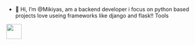 - 👋 Hi, I’m @Mikiyas, am a backend developer i focus on python based projects love useing frameworks like django and flask!!
Tools
<img src="[https://cdn.jsdelivr.net/gh/devicons/devicon/icons/python/python-original.svg](https://img.icons8.com/?size=50&id=12592&format=png)" width="40" height="40"/>


<!---
Miki8370/Miki8370 is a ✨ special ✨ repository because its `README.md` (this file) appears on your GitHub profile.
You can click the Preview link to take a look at your changes.
--->
